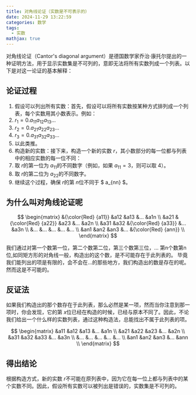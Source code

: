 ```yaml
---
title: 对角线论证（实数是不可表示的）
date: 2024-11-29 13:22:59
categories: 数学
tags: 
  - 实数
mathjax: true
---
```


对角线论证（Cantor's diagonal argument）是德国数学家乔治·康托尔提出的一种证明方法，用于显示实数集是不可列的，意即无法将所有实数列成一个列表。以下是对这一论证的基本解释：

## 论证过程

1. 假设可以列出所有实数：首先，假设可以将所有实数按某种方式排列成一个列表，每个实数用其小数表示。例如：
2. $r_1 = 0.a_{11} a_{12} a_{13} \ldots$
3. $r_2 = 0.a_{21} a_{22} a_{23} \ldots$
4. $r_3 = 0.a_{31} a_{32} a_{33} \ldots$
5. 以此类推。
6. 构造新的实数：接下来，构造一个新的实数 $r$，其小数部分的每一位都与列表中的相应实数的每一位不同：
7. 取 $r$的第一位为 $a_{11}$的不同数字（例如，如果 $a_{11}=3$，则可以取 $4$）。
8. 取 $r$的第二位为 $a_{22}$的不同数字。
9. 继续这个过程，确保 $r$的第 $n$位不同于 $ a_{nn} $。

## 为什么叫对角线论证呢

$$
\begin{matrix}   &{\color{Red} {a11}}   &a12  &a13 &... &a1n  \\   &a21  &{\color{Red} {a22}}  &a23 &... &a2n \\   &a31  &a32  &{\color{Red} {a33}} &... &a3n \\   &...  &...  &... &... &... \\   &an1  &an2  &an3 &... &{\color{Red} {ann}} \\ \end{matrix}
$$

我们通过对第一个数第一位，第二个数第二位，第三个数第三位，... 第n个数第n位,如同矩方形的对角线一般，构造出的这个数，是不可能存在于此列表的。
毕竟我们能列出的项是有限的，会不会在...的那些地方，我们构造出的数是存在的呢。
然而这是不可能的。

## 反证法

如果我们构造出的那个数存在于此列表，那么必然是某一项，然而当你注意到那一项时，你会发现，它的第 $x$位已经在构造的时候，已经与原本不同了。因此，不论我们给出一个什么样的实数列表，通过这种构造法，总能找出不属于此列表的项。

$$
\begin{matrix}   &a11   &a12  &a13 &... &a1n  \\   &a21  &a22  &a23 &... &a2n \\   &a31  &a32  &a33 &... &a3n \\   &...  &...  &... &... &... \\   &an1  &an2  &an3 &... &ann \\ \end{matrix}
$$

## 得出结论
根据构造方式，新的实数 $r$不可能在原列表中，因为它在每一位上都与列表中的某个实数不同。因此，假设所有实数可以被列出是错误的，实数集是不可列的。
